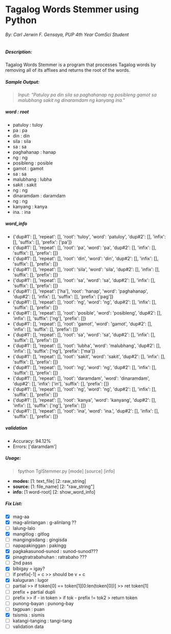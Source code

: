 # Tagalog Words Stemmer using Python
_By: Carl Jerwin F. Gensaya, PUP 4th Year ComSci Student_ <br /> <br />

##### Description:

Tagalog Words Stemmer is a program that processes Tagalog words by removing all of its affixes and returns the root of the words.

##### Sample Output:

> _Input: "Patuloy pa din sila sa paghahanap ng posibleng gamot sa malubhang sakit ng dinaramdam ng kanyang ina."_ <br />

##### word : root
- patuloy : tuloy
- pa : pa
- din : din
- sila : sila
- sa : sa
- paghahanap : hanap
- ng : ng
- posibleng : posible
- gamot : gamot
- sa : sa
- malubhang : lubha
- sakit : sakit
- ng : ng
- dinaramdam : daramdam
- ng : ng
- kanyang : kanya
- ina. : ina <br />

##### word_info
- {'dup#1': [], 'repeat': [], 'root': 'tuloy', 'word': 'patuloy', 'dup#2': [], 'infix': [], 'suffix': [], 'prefix': ['pa']}
- {'dup#1': [], 'repeat': [], 'root': 'pa', 'word': 'pa', 'dup#2': [], 'infix': [], 'suffix': [], 'prefix': []}
- {'dup#1': [], 'repeat': [], 'root': 'din', 'word': 'din', 'dup#2': [], 'infix': [], 'suffix': [], 'prefix': []}
- {'dup#1': [], 'repeat': [], 'root': 'sila', 'word': 'sila', 'dup#2': [], 'infix': [], 'suffix': [], 'prefix': []}
- {'dup#1': [], 'repeat': [], 'root': 'sa', 'word': 'sa', 'dup#2': [], 'infix': [], 'suffix': [], 'prefix': []}
- {'dup#1': [], 'repeat': ['ha'], 'root': 'hanap', 'word': 'paghahanap', 'dup#2': [], 'infix': [], 'suffix': [], 'prefix': ['pag']}
- {'dup#1': [], 'repeat': [], 'root': 'ng', 'word': 'ng', 'dup#2': [], 'infix': [], 'suffix': [], 'prefix': []}
- {'dup#1': [], 'repeat': [], 'root': 'posible', 'word': 'posibleng', 'dup#2': [], 'infix': [], 'suffix': ['ng'], 'prefix': []}
- {'dup#1': [], 'repeat': [], 'root': 'gamot', 'word': 'gamot', 'dup#2': [], 'infix': [], 'suffix': [], 'prefix': []}
- {'dup#1': [], 'repeat': [], 'root': 'sa', 'word': 'sa', 'dup#2': [], 'infix': [], 'suffix': [], 'prefix': []}
- {'dup#1': [], 'repeat': [], 'root': 'lubha', 'word': 'malubhang', 'dup#2': [], 'infix': [], 'suffix': ['ng'], 'prefix': ['ma']}
- {'dup#1': [], 'repeat': [], 'root': 'sakit', 'word': 'sakit', 'dup#2': [], 'infix': [], 'suffix': [], 'prefix': []}
- {'dup#1': [], 'repeat': [], 'root': 'ng', 'word': 'ng', 'dup#2': [], 'infix': [], 'suffix': [], 'prefix': []}
- {'dup#1': [], 'repeat': [], 'root': 'daramdam', 'word': 'dinaramdam', 'dup#2': [], 'infix': ['in'], 'suffix': [], 'prefix': []}
- {'dup#1': [], 'repeat': [], 'root': 'ng', 'word': 'ng', 'dup#2': [], 'infix': [], 'suffix': [], 'prefix': []}
- {'dup#1': [], 'repeat': [], 'root': 'kanya', 'word': 'kanyang', 'dup#2': [], 'infix': [], 'suffix': ['ng'], 'prefix': []}
- {'dup#1': [], 'repeat': [], 'root': 'ina', 'word': 'ina.', 'dup#2': [], 'infix': [], 'suffix': [], 'prefix': []} <br />

##### validation
- Accuracy: 94.12%
- Errors: ['daramdam'] <br />

##### Usage:
> fpython TglStemmer.py [mode] [source] [info] <br />
- **modes:** [1: text_file] [2: raw_string]
- **source:** [1: file_name] [2: "raw_string"]
- **info:** [1 word-root] [2: show_word_info] <br />

##### Fix List:
- [x] mag-aa
- [x] mag-alinlangan : g-alinlang ??
- [ ] lalung-lalo
- [x] mangitlog : gitlog
- [ ] mangingisdang : gingisda
- [ ] napapakinggan : pakingg
- [x] pagkakasunod-sunod : sunod-sunod???
- [x] pinagtratrabahuhan : ratrabaho ???
- [ ] 2nd pass
- [x] bibigay = igay?
- [ ] if prefix[-1] = c >> should be v + c
- [x] kaluguran : lugor
- [ ] partial >> if token[0] == token[1][0:len(token[0])] >> ret token[1]
- [ ] prefix + partial dupli 
- [ ] prefix >> if - in token > if tok - prefix != tok2 > return token
- [ ] punong-bayan : punong-bay
- [ ] tagpuan : puan
- [x] tsismis : sismis
- [ ] katangi-tanging : tangi-tang
- [ ] validation data